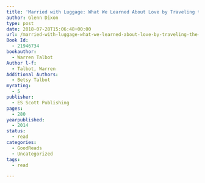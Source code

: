```yaml
---
title: 'Married with Luggage: What We Learned About Love by Traveling the World'
author: Glenn Dixon
type: post
date: 2018-07-28T15:06:48+00:00
url: /married-with-luggage-what-we-learned-about-love-by-traveling-the-world/
Book Id:
  - 21946734
bookauthor:
  - Warren Talbot
Author l-f:
  - Talbot, Warren
Additional Authors:
  - Betsy Talbot
myrating:
  - 5
publisher:
  - ES Scott Publishing
pages:
  - 280
yearpublished:
  - 2014
status:
  - read
categories:
  - GoodReads
  - Uncategorized
tags:
  - read

---
```

